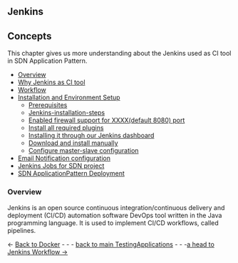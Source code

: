 ## Jenkins

## Concepts
This chapter gives us more understanding about the Jenkins used as CI tool in SDN Application Pattern.
* [Overview](#overview)
* [Why Jenkins as CI tool](./Jenkinsworkflow.md#why-jenkins-as-ci-tool)
* [Workflow](./Jenkinsworkflow.md#workflow)
* [Installation and Environment Setup](./InstallationAndEnvironmentSetup.md#installation-and-environment-setup)
    * [Prerequisites](./InstallationAndEnvironmentSetup.md#prerequisites)
    * [Jenkins-installation-steps](./InstallationAndEnvironmentSetup.md#Jenkins-installation-steps)
    * [Enabled firewall support for XXXX(default 8080) port](./InstallationAndEnvironmentSetup.md#enabled-firewall-support-for-xxxxdefault-8080-port)
    * [Install all required plugins](./InstallationAndEnvironmentSetup.md#install-all-required-plugins)
    * [Installing it through our Jenkins dashboard](./InstallationAndEnvironmentSetup.md#installing-it-through-our-jenkins-dashboard)
    * [Download and install manually](./InstallationAndEnvironmentSetup.md#download-and-install-manually)
    * [Configure master-slave configuration](./InstallationAndEnvironmentSetup.md#configure-master-slave-configuration)
* [Email Notification configuration](./EmailNotificationConfiguration.md#email-notification-configuration)
* [Jenkins Jobs for SDN project](./JenkinsJobsAndSDNDeployment.md#list-of-jenkins-jobs-for-this-sdn-project)
* [SDN ApplicationPattern Deployment](./JenkinsJobsAndSDNDeployment.md#sdn-applicationpattern-deployment)


### Overview 
Jenkins is an open source continuous integration/continuous delivery and deployment (CI/CD) automation software DevOps tool written in the Java programming language. It is used to implement CI/CD workflows, called pipelines.


<- [Back to Docker](../Git/GitCommands.md) - - - [back to main TestingApplications](../../../TestingApplications.md) - - -[a head to Jenkins Workflow ->](./Jenkinsworkflow.md)

